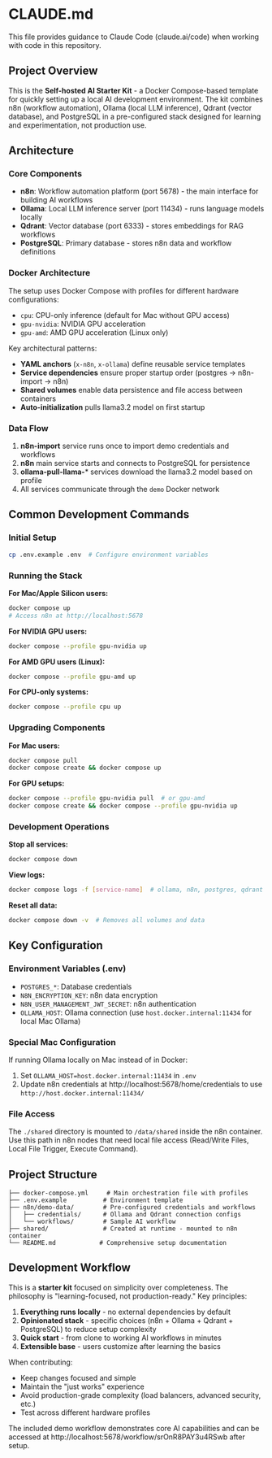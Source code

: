 # CLAUDE.md

This file provides guidance to Claude Code (claude.ai/code) when working with code in this repository.

## Project Overview

This is the **Self-hosted AI Starter Kit** - a Docker Compose-based template for quickly setting up a local AI development environment. The kit combines n8n (workflow automation), Ollama (local LLM inference), Qdrant (vector database), and PostgreSQL in a pre-configured stack designed for learning and experimentation, not production use.

## Architecture

### Core Components

- **n8n**: Workflow automation platform (port 5678) - the main interface for building AI workflows
- **Ollama**: Local LLM inference server (port 11434) - runs language models locally
- **Qdrant**: Vector database (port 6333) - stores embeddings for RAG workflows  
- **PostgreSQL**: Primary database - stores n8n data and workflow definitions

### Docker Architecture

The setup uses Docker Compose with profiles for different hardware configurations:
- `cpu`: CPU-only inference (default for Mac without GPU access)
- `gpu-nvidia`: NVIDIA GPU acceleration
- `gpu-amd`: AMD GPU acceleration (Linux only)

Key architectural patterns:
- **YAML anchors** (`x-n8n`, `x-ollama`) define reusable service templates
- **Service dependencies** ensure proper startup order (postgres → n8n-import → n8n)
- **Shared volumes** enable data persistence and file access between containers
- **Auto-initialization** pulls llama3.2 model on first startup

### Data Flow

1. **n8n-import** service runs once to import demo credentials and workflows
2. **n8n** main service starts and connects to PostgreSQL for persistence
3. **ollama-pull-llama-*** services download the llama3.2 model based on profile
4. All services communicate through the `demo` Docker network

## Common Development Commands

### Initial Setup
```bash
cp .env.example .env  # Configure environment variables
```

### Running the Stack

**For Mac/Apple Silicon users:**
```bash
docker compose up
# Access n8n at http://localhost:5678
```

**For NVIDIA GPU users:**
```bash
docker compose --profile gpu-nvidia up
```

**For AMD GPU users (Linux):**
```bash
docker compose --profile gpu-amd up
```

**For CPU-only systems:**
```bash
docker compose --profile cpu up
```

### Upgrading Components

**For Mac users:**
```bash
docker compose pull
docker compose create && docker compose up
```

**For GPU setups:**
```bash
docker compose --profile gpu-nvidia pull  # or gpu-amd
docker compose create && docker compose --profile gpu-nvidia up
```

### Development Operations

**Stop all services:**
```bash
docker compose down
```

**View logs:**
```bash
docker compose logs -f [service-name]  # ollama, n8n, postgres, qdrant
```

**Reset all data:**
```bash
docker compose down -v  # Removes all volumes and data
```

## Key Configuration

### Environment Variables (.env)
- `POSTGRES_*`: Database credentials  
- `N8N_ENCRYPTION_KEY`: n8n data encryption
- `N8N_USER_MANAGEMENT_JWT_SECRET`: n8n authentication
- `OLLAMA_HOST`: Ollama connection (use `host.docker.internal:11434` for local Mac Ollama)

### Special Mac Configuration
If running Ollama locally on Mac instead of in Docker:
1. Set `OLLAMA_HOST=host.docker.internal:11434` in `.env`
2. Update n8n credentials at http://localhost:5678/home/credentials to use `http://host.docker.internal:11434/`

### File Access
The `./shared` directory is mounted to `/data/shared` inside the n8n container. Use this path in n8n nodes that need local file access (Read/Write Files, Local File Trigger, Execute Command).

## Project Structure

```
├── docker-compose.yml     # Main orchestration file with profiles
├── .env.example          # Environment template
├── n8n/demo-data/        # Pre-configured credentials and workflows
│   ├── credentials/      # Ollama and Qdrant connection configs
│   └── workflows/        # Sample AI workflow
├── shared/               # Created at runtime - mounted to n8n container
└── README.md            # Comprehensive setup documentation
```

## Development Workflow

This is a **starter kit** focused on simplicity over completeness. The philosophy is "learning-focused, not production-ready." Key principles:

1. **Everything runs locally** - no external dependencies by default
2. **Opinionated stack** - specific choices (n8n + Ollama + Qdrant + PostgreSQL) to reduce setup complexity  
3. **Quick start** - from clone to working AI workflows in minutes
4. **Extensible base** - users customize after learning the basics

When contributing:
- Keep changes focused and simple
- Maintain the "just works" experience
- Avoid production-grade complexity (load balancers, advanced security, etc.)
- Test across different hardware profiles

The included demo workflow demonstrates core AI capabilities and can be accessed at http://localhost:5678/workflow/srOnR8PAY3u4RSwb after setup.